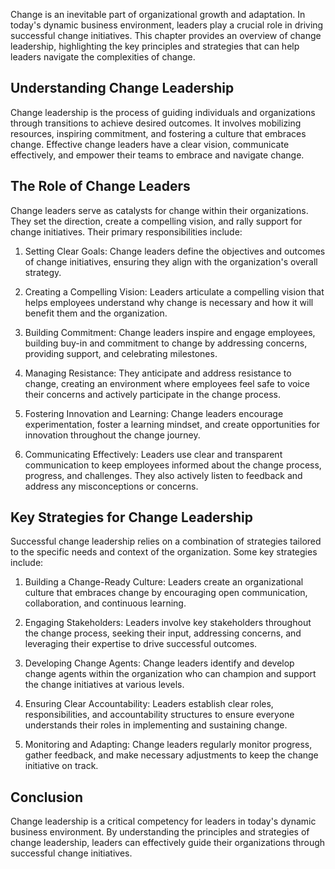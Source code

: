 
Change is an inevitable part of organizational growth and adaptation. In today's dynamic business environment, leaders play a crucial role in driving successful change initiatives. This chapter provides an overview of change leadership, highlighting the key principles and strategies that can help leaders navigate the complexities of change.

## Understanding Change Leadership

Change leadership is the process of guiding individuals and organizations through transitions to achieve desired outcomes. It involves mobilizing resources, inspiring commitment, and fostering a culture that embraces change. Effective change leaders have a clear vision, communicate effectively, and empower their teams to embrace and navigate change.

## The Role of Change Leaders

Change leaders serve as catalysts for change within their organizations. They set the direction, create a compelling vision, and rally support for change initiatives. Their primary responsibilities include:

1. Setting Clear Goals: Change leaders define the objectives and outcomes of change initiatives, ensuring they align with the organization's overall strategy.
    
2. Creating a Compelling Vision: Leaders articulate a compelling vision that helps employees understand why change is necessary and how it will benefit them and the organization.
    
3. Building Commitment: Change leaders inspire and engage employees, building buy-in and commitment to change by addressing concerns, providing support, and celebrating milestones.
    
4. Managing Resistance: They anticipate and address resistance to change, creating an environment where employees feel safe to voice their concerns and actively participate in the change process.
    
5. Fostering Innovation and Learning: Change leaders encourage experimentation, foster a learning mindset, and create opportunities for innovation throughout the change journey.
    
6. Communicating Effectively: Leaders use clear and transparent communication to keep employees informed about the change process, progress, and challenges. They also actively listen to feedback and address any misconceptions or concerns.
    

## Key Strategies for Change Leadership

Successful change leadership relies on a combination of strategies tailored to the specific needs and context of the organization. Some key strategies include:

1. Building a Change-Ready Culture: Leaders create an organizational culture that embraces change by encouraging open communication, collaboration, and continuous learning.
    
2. Engaging Stakeholders: Leaders involve key stakeholders throughout the change process, seeking their input, addressing concerns, and leveraging their expertise to drive successful outcomes.
    
3. Developing Change Agents: Change leaders identify and develop change agents within the organization who can champion and support the change initiatives at various levels.
    
4. Ensuring Clear Accountability: Leaders establish clear roles, responsibilities, and accountability structures to ensure everyone understands their roles in implementing and sustaining change.
    
5. Monitoring and Adapting: Change leaders regularly monitor progress, gather feedback, and make necessary adjustments to keep the change initiative on track.
    

## Conclusion

Change leadership is a critical competency for leaders in today's dynamic business environment. By understanding the principles and strategies of change leadership, leaders can effectively guide their organizations through successful change initiatives.
